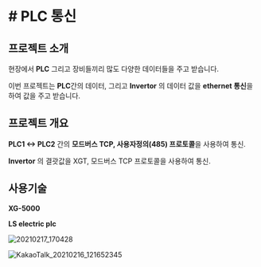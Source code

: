 # # PLC 통신



## 프로젝트 소개

현장에서 **PLC** 그리고 장비들끼리 많도 다양한 데이터들을 주고 받습니다.

이번 프로젝트는 **PLC**간의 데이터, 그리고  **Invertor** 의 데이터 값을  **ethernet 통신**을 하여 값을 주고 받습니다.



## 프로젝트 개요

**PLC1  <-> PLC2** 간의 **모드버스 TCP,  사용자정의(485) 프로토콜**을 사용하여 통신.

**Invertor** 의 결괏값을 XGT, 모드버스 TCP 프로토콜을 사용하여 통신.


## 사용기술

**XG-5000**

**LS electric plc**


![20210217_170428](https://user-images.githubusercontent.com/57824945/108174020-41c2d580-7142-11eb-85b6-012e0691f3b6.png)

![KakaoTalk_20210216_121652345](https://user-images.githubusercontent.com/57824945/109236802-aac9dd80-7813-11eb-82a9-fb01d3ede6a4.jpg)
